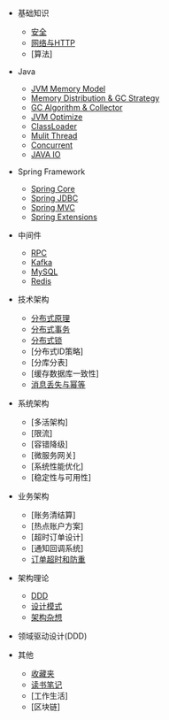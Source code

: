 * 基础知识
    * [安全](basic/security.md)
    * [网络与HTTP](basic/network_http.md)
    * [算法]

* Java
    * [JVM Memory Model](tech_of_java/jvm_memory_model.md)
    * [Memory Distribution & GC Strategy](tech_of_java/jvm_distribution_strategy.md)
    * [GC Algorithm & Collector](tech_of_java/jvm_gc.md)
    * [JVM Optimize](tech_of_java/jvm_optimize.md)
    * [ClassLoader](tech_of_java/classloader.md)
    * [Mulit Thread](tech_of_java/mulit_thread.md)
    * [Concurrent](tech_of_java/concurrent.md)
    * [JAVA IO](tech_of_java/java_io.md)

* Spring Framework
    * [Spring Core](springframework/spring_core.md)
    * [Spring JDBC](springframework/spring_jdbc.md)
    * [Spring MVC](springframework/spring_mvc.md)
    * [Spring Extensions](springframework/spring_extensions.md)

* 中间件

    * [RPC](middleware/rpc.md)
    * [Kafka](middleware/kafka.md)
    * [MySQL](middleware/mysql.md)
    * [Redis](middleware/redis.md)

* 技术架构

    * [分布式原理](tech_arch/distribution_consistence.md)
    * [分布式事务](tech_arch/distribution_transaction.md)
    * [分布式锁](tech_arch/distribution_lock.md)
    * [分布式ID策略]
    * [分库分表]
    * [缓存数据库一致性]
    * [消息丢失与幂等](tech_arch/message_lost_idempotent.md)

* 系统架构

    * [多活架构]
    * [限流]
    * [容错降级]
    * [微服务网关]
    * [系统性能优化]
    * [稳定性与可用性]

* 业务架构

    * [账务清结算]
    * [热点账户方案]
    * [超时订单设计]
    * [通知回调系统]
    * [订单超时和防重](biz_arch/order_timeout_repeat.md)

* 架构理论

    * [DDD](arch/arch_ddd.md)
    * [设计模式](arch/arch_design_pattern.md)
    * [架构杂想](arch/arch_think.md)

* 领域驱动设计(DDD)

* 其他

    * [收藏夹](others/favorites.md)
    * [读书笔记](others/read_notes.md)
    * [工作生活]
    * [区块链]
